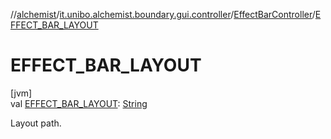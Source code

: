 //[alchemist](../../../index.md)/[it.unibo.alchemist.boundary.gui.controller](../index.md)/[EffectBarController](index.md)/[EFFECT_BAR_LAYOUT](-e-f-f-e-c-t_-b-a-r_-l-a-y-o-u-t.md)

# EFFECT_BAR_LAYOUT

[jvm]\
val [EFFECT_BAR_LAYOUT](-e-f-f-e-c-t_-b-a-r_-l-a-y-o-u-t.md): [String](https://docs.oracle.com/javase/8/docs/api/java/lang/String.html)

Layout path.
